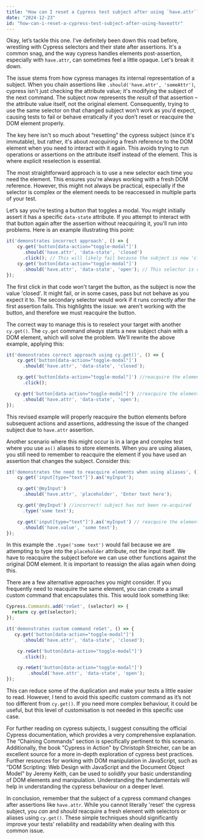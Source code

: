 ```yaml
---
title: "How can I reset a Cypress test subject after using `have.attr`?"
date: "2024-12-23"
id: "how-can-i-reset-a-cypress-test-subject-after-using-haveattr"
---
```


Okay, let’s tackle this one. I’ve definitely been down this road before, wrestling with Cypress selectors and their state after assertions. It's a common snag, and the way cypress handles elements post-assertion, especially with `have.attr`, can sometimes feel a little opaque. Let's break it down.

The issue stems from how cypress manages its internal representation of a subject. When you chain assertions like `.should('have.attr', 'someAttr')`, cypress isn't just checking the attribute value; it's modifying the subject of the next command. The subject now represents the *result* of that assertion – the attribute value itself, not the original element. Consequently, trying to use the same selector on that changed subject won’t work as you'd expect, causing tests to fail or behave erratically if you don’t reset or reacquire the DOM element properly.

The key here isn't so much about “resetting” the cypress subject (since it's immutable), but rather, it's about *reacquiring* a fresh reference to the DOM element when you need to interact with it again. This avoids trying to run operations or assertions on the attribute itself instead of the element. This is where explicit reselection is essential.

The most straightforward approach is to use a new selector each time you need the element. This ensures you're always working with a fresh DOM reference. However, this might not always be practical, especially if the selector is complex or the element needs to be reaccessed in multiple parts of your test.

Let’s say you’re testing a button that toggles a modal. You might initially assert it has a specific `data-state` attribute. If you attempt to interact with that button again after the assertion without reacquiring it, you'll run into problems. Here is an example illustrating this point:

```javascript
it('demonstrates incorrect approach', () => {
    cy.get('button[data-action="toggle-modal"]')
      .should('have.attr', 'data-state', 'closed')
      .click(); // This will likely fail because the subject is now 'closed' not the button
    cy.get('button[data-action="toggle-modal"]')
      .should('have.attr', 'data-state', 'open'); // This selector is redundant but could work if it was executed correctly.
});
```

The first click in that code won't target the button, as the subject is now the value 'closed'. It might fail, or in some cases, pass but not behave as you expect it to. The secondary selector would work if it runs correctly after the first assertion fails. This highlights the issue: we aren't working with the button, and therefore we must reacquire the button.

The correct way to manage this is to reselect your target with another `cy.get()`. The `cy.get` command *always* starts a new subject chain with a DOM element, which will solve the problem. We’ll rewrite the above example, applying this:

```javascript
it('demonstrates correct approach using cy.get()', () => {
    cy.get('button[data-action="toggle-modal"]')
      .should('have.attr', 'data-state', 'closed');

    cy.get('button[data-action="toggle-modal"]') //reacquire the element
      .click();

   cy.get('button[data-action="toggle-modal"]') //reacquire the element
      .should('have.attr', 'data-state', 'open');
});
```

This revised example will properly reacquire the button elements before subsequent actions and assertions, addressing the issue of the changed subject due to `have.attr` assertion.

Another scenario where this might occur is in a large and complex test where you use `as()` aliases to store elements. When you are using aliases, you still need to remember to reacquire the element if you have used an assertion that changes the subject. Consider this:

```javascript
it('demonstrates the need to reacquire elements when using aliases', () => {
    cy.get('input[type="text"]').as('myInput');

    cy.get('@myInput')
      .should('have.attr', 'placeholder', 'Enter text here');

    cy.get('@myInput') //incorrect! subject has not been re-acquired
      .type('some text');

    cy.get('input[type="text"]').as('myInput') // reacquire the element and alias
      .should('have.value', 'some text');
});
```

In this example the `.type('some text')` would fail because we are attempting to type into the `placeholder` attribute, not the input itself. We have to reacquire the subject before we can use other functions against the original DOM element. It is important to reassign the alias again when doing this.

There are a few alternative approaches you might consider. If you frequently need to reacquire the same element, you can create a small custom command that encapsulates this. This would look something like:

```javascript
Cypress.Commands.add('reGet', (selector) => {
  return cy.get(selector);
});

it('demonstrates custom command reGet', () => {
   cy.get('button[data-action="toggle-modal"]')
      .should('have.attr', 'data-state', 'closed');

    cy.reGet('button[data-action="toggle-modal"]')
      .click();

    cy.reGet('button[data-action="toggle-modal"]')
        .should('have.attr', 'data-state', 'open');
});
```

This can reduce some of the duplication and make your tests a little easier to read. However, I tend to avoid this specific custom command as it’s not too different from `cy.get()`. If you need more complex behaviour, it could be useful, but this level of customisation is not needed in this specific use case.

For further reading on cypress subjects, I suggest consulting the official Cypress documentation, which provides a very comprehensive explanation. The “Chaining Commands” section is specifically pertinent to this scenario. Additionally, the book "Cypress in Action" by Christoph Streicher, can be an excellent source for a more in-depth exploration of cypress best practices. Further resources for working with DOM manipulation in JavaScript, such as “DOM Scripting: Web Design with JavaScript and the Document Object Model” by Jeremy Keith, can be used to solidify your basic understanding of DOM elements and manipulation. Understanding the fundamentals will help in understanding the cypress behaviour on a deeper level.

In conclusion, remember that the subject of a cypress command changes after assertions like `have.attr`. While you cannot literally 'reset' the cypress subject, you *can* and *should* reacquire a fresh element with selectors or aliases using `cy.get()`. These simple techniques should significantly improve your tests' reliability and readability when dealing with this common issue.
